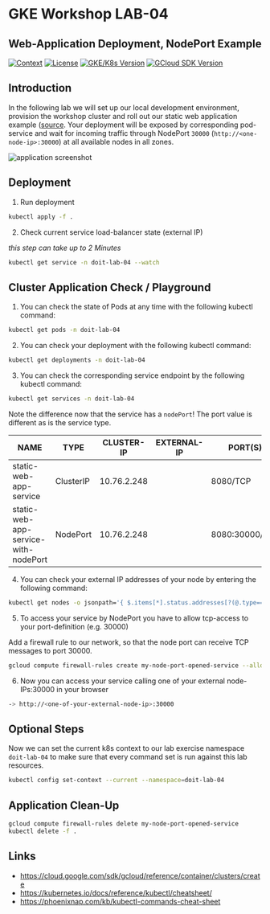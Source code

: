 # GKE Workshop LAB-04

## Web-Application Deployment, NodePort Example

[![Context](https://img.shields.io/badge/GKE%20Fundamentals-1-blue.svg)](#)
[![License](https://img.shields.io/badge/License-Apache%202.0-blue.svg)](https://opensource.org/licenses/Apache-2.0)
[![GKE/K8s Version](https://img.shields.io/badge/k8s%20version-1.18.20-blue.svg)](#)
[![GCloud SDK Version](https://img.shields.io/badge/gcloud%20version-359.0.0-blue.svg)](#)

## Introduction

In the following lab we will set up our local development environment, provision the workshop cluster and roll out our static web application example ([source](https://github.com/doitintl/labs-web-app-static). Your deployment will be exposed by corresponding pod-service and wait for incoming traffic through NodePort `30000` (`http://<one-node-ip>:30000`) at all available nodes in all zones.

![application screenshot](../.github/media/lab-04-screenshot-small.png)

## Deployment

1. Run deployment

```bash
kubectl apply -f .
```

2. Check current service load-balancer state (external IP)

_this step can take up to 2 Minutes_

```bash
kubectl get service -n doit-lab-04 --watch
```

## Cluster Application Check / Playground

1. You can check the state of Pods at any time with the following kubectl command:

```bash
kubectl get pods -n doit-lab-04
```

2. You can check your deployment with the following kubectl command:

```bash
kubectl get deployments -n doit-lab-04
```

3. You can check the corresponding service endpoint by the following kubectl command:

```bash
kubectl get services -n doit-lab-04
```

Note the difference now that the service has a `nodePort`! The port value is different as is the service type.

| NAME                                 | TYPE      | CLUSTER-IP  | EXTERNAL-IP | PORT(S)        |
| ------------------------------------ | --------- | ----------- | ----------- | -------------- |
| static-web-app-service               | ClusterIP | 10.76.2.248 | <none>      | 8080/TCP       |
| static-web-app-service-with-nodePort | NodePort  | 10.76.2.248 | <none>      | 8080:30000/TCP |

4. You can check your external IP addresses of your node by entering the following command:

```bash
kubectl get nodes -o jsonpath='{ $.items[*].status.addresses[?(@.type=="ExternalIP")].address }' -n doit-lab-04 | tr ' ' '\n'
```

5. To access your service by NodePort you have to allow tcp-access to your port-definition (e.g. 30000)

Add a firewall rule to our network, so that the node port can receive TCP messages to port 30000.

```bash
gcloud compute firewall-rules create my-node-port-opened-service --allow tcp:30000
```

6. Now you can access your service calling one of your external node-IPs:30000 in your browser

```bash
-> http://<one-of-your-external-node-ip>:30000
```

## Optional Steps

Now we can set the current k8s context to our lab exercise namespace `doit-lab-04` to make sure that every command set is run against this lab resources.

```bash
kubectl config set-context --current --namespace=doit-lab-04
```

## Application Clean-Up

```bash
gcloud compute firewall-rules delete my-node-port-opened-service
kubectl delete -f .
```

## Links

- https://cloud.google.com/sdk/gcloud/reference/container/clusters/create
- https://kubernetes.io/docs/reference/kubectl/cheatsheet/
- https://phoenixnap.com/kb/kubectl-commands-cheat-sheet
